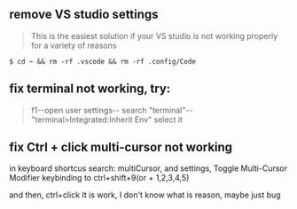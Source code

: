 ## remove VS studio settings
> This is the easiest solution if your VS studio is not working properly for a variety of reasons

```
$ cd ~ && rm -rf .vscode && rm -rf .config/Code
```

## fix terminal not working, try:

> f1--open user settings-- search "terminal"-- "terminal>Integrated:Inherit Env" select it 

## fix Ctrl + click multi-cursor not working

in keyboard shortcus search: multiCursor, and settings, Toggle Multi-Cursor Modifier keybinding to ctrl+shift+9(or + 1,2,3,4,5)

and then, ctrl+click It is work, I don't know what is reason, maybe just bug
